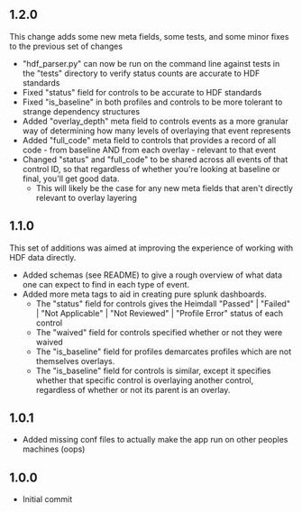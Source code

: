 ## 1.2.0

This change adds some new meta fields, some tests, and some minor fixes to the previous set of changes
 - "hdf_parser.py" can now be run on the command line against tests in the "tests" directory to verify status counts are accurate to HDF standards
 - Fixed "status" field for controls to be accurate to HDF standards
 - Fixed "is_baseline" in both profiles and controls to be more tolerant to strange dependency structures
 - Added "overlay_depth" meta field to controls events as a more granular way of determining how many levels of overlaying that event represents
 - Added "full_code" meta field to controls that provides a record of all code - from baseline AND from each overlay - relevant to that event
 - Changed "status" and "full_code" to be shared across all events of that control ID, so that regardless of whether you're looking at baseline or final, you'll get good data.
   - This will likely be the case for any new meta fields that aren't directly relevant to overlay layering
   

## 1.1.0

This set of additions was aimed at improving the experience of working with HDF data directly.

- Added schemas (see README) to give a rough overview of what data one can expect to find in each type of event.
- Added more meta tags to aid in creating pure splunk dashboards.
  - The "status" field for controls gives the Heimdall "Passed" | "Failed" | "Not Applicable" | "Not Reviewed" | "Profile Error" status of each control
  - The "waived" field for controls specified whether or not they were waived
  - The "is_baseline" field for profiles demarcates profiles which are not themselves overlays.
  - The "is_baseline" field for controls is similar, except it specifies whether that specific control is overlaying another control, regardless of whether or not its parent is an overlay.

## 1.0.1

- Added missing conf files to actually make the app run on other peoples machines (oops)

## 1.0.0

- Initial commit
